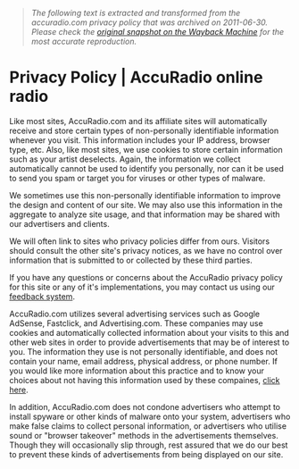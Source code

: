 > *The following text is extracted and transformed from the accuradio.com privacy policy that was archived on 2011-06-30. Please check the [original snapshot on the Wayback Machine](https://web.archive.org/web/20110630011755id_/http%3A//www.accuradio.com/about/privacy_policy) for the most accurate reproduction.*

# Privacy Policy | AccuRadio online radio

Like most sites, AccuRadio.com and its affiliate sites will automatically receive and store certain types of non-personally identifiable information whenever you visit. This information includes your IP address, browser type, etc. Also, like most sites, we use cookies to store certain information such as your artist deselects. Again, the information we collect automatically cannot be used to identify you personally, nor can it be used to send you spam or target you for viruses or other types of malware.

We sometimes use this non-personally identifiable information to improve the design and content of our site. We may also use this information in the aggregate to analyze site usage, and that information may be shared with our advertisers and clients.

We will often link to sites who privacy policies differ from ours. Visitors should consult the other site's privacy notices, as we have no control over information that is submitted to or collected by these third parties.

If you have any questions or concerns about the AccuRadio privacy policy for this site or any of it's implementations, you may contact us using our [feedback system](https://web.archive.org/about/contact_us/).

AccuRadio.com utilizes several advertising services such as Google AdSense, Fastclick, and Advertising.com. These companies may use cookies and automatically collected information about your visits to this and other web sites in order to provide advertisements that may be of interest to you. The information they use is not personally identifiable, and does not contain your name, email address, physical address, or phone number. If you would like more information about this practice and to know your choices about not having this information used by these compaines, [click here](http://www.networkadvertising.org/managing/opt_out.asp).

In addition, AccuRadio.com does not condone advertisers who attempt to install spyware or other kinds of malware onto your system, advertisers who make false claims to collect personal information, or advertisers who utilise sound or "browser takeover" methods in the advertisements themselves. Though they will occasionally slip through, rest assured that we do our best to prevent these kinds of advertisements from being displayed on our site. 
